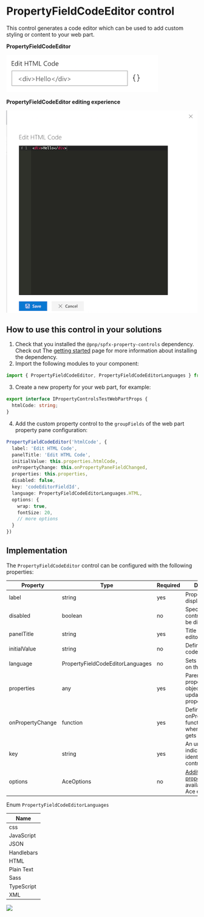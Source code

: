 # PropertyFieldCodeEditor control

This control generates a code editor which can be used to add custom styling or content to your web part.

**PropertyFieldCodeEditor**

![Code editor initial](../assets/codeeditor-initial.png)

**PropertyFieldCodeEditor editing experience**

![Code editor editing experience](../assets/codeeditor-editing.png)

## How to use this control in your solutions

1. Check that you installed the `@pnp/spfx-property-controls` dependency. Check out The [getting started](../../#getting-started) page for more information about installing the dependency.
2. Import the following modules to your component:

```TypeScript
import { PropertyFieldCodeEditor, PropertyFieldCodeEditorLanguages } from '@pnp/spfx-property-controls/lib/PropertyFieldCodeEditor';
```

3. Create a new property for your web part, for example:

```TypeScript
export interface IPropertyControlsTestWebPartProps {
  htmlCode: string;
}
```

4. Add the custom property control to the `groupFields` of the web part property pane configuration:

```TypeScript
PropertyFieldCodeEditor('htmlCode', {
  label: 'Edit HTML Code',
  panelTitle: 'Edit HTML Code',
  initialValue: this.properties.htmlCode,
  onPropertyChange: this.onPropertyPaneFieldChanged,
  properties: this.properties,
  disabled: false,
  key: 'codeEditorFieldId',
  language: PropertyFieldCodeEditorLanguages.HTML,
  options: {
    wrap: true,
    fontSize: 20,
    // more options
  }
})
```

## Implementation

The `PropertyFieldCodeEditor` control can be configured with the following properties:

| Property | Type | Required | Description |
| ---- | ---- | ---- | ---- |
| label | string | yes | Property field label displayed on top. |
| disabled | boolean | no | Specify if the control needs to be disabled. |
| panelTitle | string | yes | Title of the code editor panel. |
| initialValue | string | no | Defines the initial code. |
| language | PropertyFieldCodeEditorLanguages | no | Sets the language on the code editor. |
| properties | any | yes | Parent web part properties, this object is use to update the property value.  |
| onPropertyChange | function | yes | Defines a onPropertyChange function to raise when the date gets changed. |
| key | string | yes | An unique key that indicates the identity of this control. |
| options | AceOptions | no | [Additional properties](https://github.com/ajaxorg/ace/wiki/Configuring-Ace) available to the Ace editor. |

Enum `PropertyFieldCodeEditorLanguages`

| Name |
| ---- |
| css |
| JavaScript |
| JSON |
| Handlebars |
| HTML |
| Plain Text |
| Sass |
| TypeScript |
| XML |

![](https://telemetry.sharepointpnp.com/sp-dev-fx-property-controls/wiki/PropertyFieldCodeEditor)
